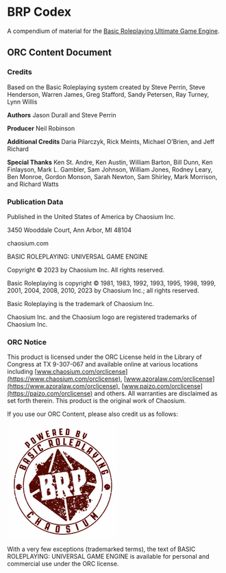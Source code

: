 # BRP Codex

A compendium of material for the [Basic Roleplaying Ultimate Game Engine][brp-hardback].

## ORC Content Document

### Credits

Based on the Basic Roleplaying system created by Steve Perrin, Steve Henderson, Warren James, Greg Stafford, Sandy Petersen, Ray Turney, Lynn Willis

**Authors** Jason Durall and Steve Perrin

**Producer** Neil Robinson

**Additional Credits** Daria Pilarczyk, Rick Meints, Michael O’Brien, and Jeff Richard

**Special Thanks** Ken St. Andre, Ken Austin, William Barton, Bill Dunn, Ken Finlayson, Mark L. Gambler, Sam Johnson, William Jones, Rodney Leary, Ben Monroe, Gordon Monson, Sarah Newton, Sam Shirley, Mark Morrison, and Richard Watts

### Publication Data

Published in the United States of America by Chaosium Inc.

3450 Wooddale Court, Ann Arbor, MI 48104

chaosium.com

BASIC ROLEPLAYING: UNIVERSAL GAME ENGINE

Copyright © 2023 by Chaosium Inc. All rights reserved.

Basic Roleplaying is copyright © 1981, 1983, 1992, 1993, 1995, 1998, 1999, 2001, 2004, 2008, 2010, 2023 by Chaosium Inc.; all rights reserved.

Basic Roleplaying is the trademark of Chaosium Inc.

Chaosium Inc. and the Chaosium logo are registered trademarks of Chaosium Inc.

### ORC Notice

This product is licensed under the ORC License held in the Library of Congress at TX 9-307-067 and available online at various locations including [www.chaosium.com/orclicense](https://www.chaosium.com/orclicense), [www.azoralaw.com/orclicense](https://www.azoralaw.com/orclicense), [www.paizo.com/orclicense](https://paizo.com/orclicense) and others. All warranties are disclaimed as set forth therein. This product is the original work of Chaosium.

If you use our ORC Content, please also credit us as follows:

![BRP Red and White Logo](_media/BRP-UGE-Logo.png)

With a very few exceptions (trademarked terms), the text of BASIC ROLEPLAYING: UNIVERSAL GAME ENGINE is available for personal and commercial use under the ORC license.

[brp-hardback]: https://www.chaosium.com/basic-roleplaying-universal-game-engine-hardcover/?srsltid=AfmBOorwvvMLKuRAxn8IG8OaVZcV5RRdegr-e1aRHhFYZQYGi5aZh6yC


